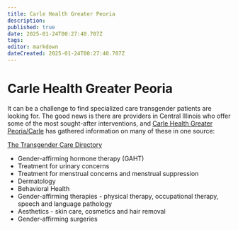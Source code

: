```yaml
---
title: Carle Health Greater Peoria
description: 
published: true
date: 2025-01-24T00:27:40.707Z
tags: 
editor: markdown
dateCreated: 2025-01-24T00:27:40.707Z
---
```


# Carle Health Greater Peoria

It can be a challenge to find specialized care transgender patients are looking for. The good news is there are providers in Central Illinois who offer some of the most sought-after interventions, and [Carle Health Greater Peoria/Carle](https://carle.org/services/mycarle/greater-peoria-information) has gathered information on many of these in one source: 

[The Transgender Care Directory](https://carle.org/getmedia/329b9cdb-0942-4bcc-b8fe-02179abdd89d/CDEI072023A-Transgender-Care-Directory-FINAL.pdf)

* Gender-affirming hormone therapy (GAHT)
* Treatment for urinary concerns
* Treatment for menstrual concerns and menstrual suppression
* Dermatology
* Behavioral Health
* Gender-affirming therapies - physical therapy, occupational therapy, speech and language pathology
* Aesthetics - skin care, cosmetics and hair removal
* Gender-affirming surgeries